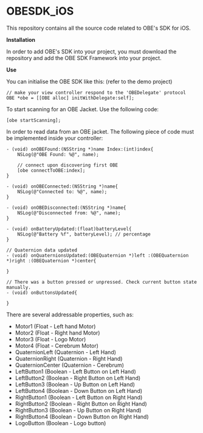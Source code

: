 # OBESDK_iOS

This repository contains all the source code related to OBE's SDK for iOS.

**Installation**

In order to add OBE's SDK into your project, you must download the repository and add the OBE SDK Framework into your project.

**Use**

You can initialise the OBE SDK like this: (refer to the demo project)

	// make your view controller respond to the 'OBEDelegate' protocol
	OBE *obe = [[OBE alloc] initWithDelegate:self];
	
To start scanning for an OBE Jacket. Use the following code:

	[obe startScanning];
	
In order to read data from an OBE jacket. The following piece of code must be implemented inside your controller:

	- (void) onOBEFound:(NSString *)name Index:(int)index{
		NSLog(@"OBE Found: %@", name);
	
		// connect upon discovering first OBE
		[obe connectToOBE:index];
	}

	- (void) onOBEConnected:(NSString *)name{
		NSLog(@"Connected to: %@", name);
	}

	- (void) onOBEDisconnected:(NSString *)name{
		NSLog(@"Disconnected from: %@", name);
	}

	- (void) onBatteryUpdated:(float)batteryLevel{
		NSLog(@"Battery %f", batteryLevel); // percentage
	}

	// Quaternion data updated
	- (void) onQuaternionsUpdated:(OBEQuaternion *)left :(OBEQuaternion *)right :(OBEQuaternion *)center{
	
	}

	// There was a button pressed or unpressed. Check current button state manually.
	- (void) onButtonsUpdated{
		
	}
	
There are several addressable properties, such as:

* Motor1 (Float - Left hand Motor)
* Motor2 (Float - Right hand Motor)
* Motor3 (Float - Logo Motor)
* Motor4 (Float - Cerebrum Motor)
* QuaternionLeft (Quaternion - Left Hand)
* QuaternionRight (Quaternion - Right Hand)
* QuaternionCenter (Quaternion - Cerebrum)
* LeftButton1 (Boolean - Left Button on Left Hand)
* LeftButton2 (Boolean - Right Button on Left Hand)
* LeftButton3 (Boolean - Up Button on Left Hand)
* LeftButton4 (Boolean - Down Button on Left Hand)
* RightButton1 (Boolean - Left Button on Right Hand)
* RightButton2 (Boolean - Right Button on Right Hand)
* RightButton3 (Boolean - Up Button on Right Hand)
* RightButton4 (Boolean - Down Button on Right Hand)
* LogoButton (Boolean - Logo button)